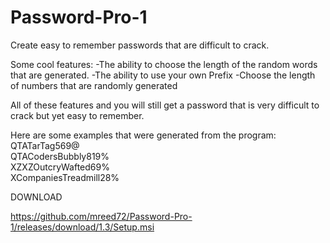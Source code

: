 # Password-Pro-1
 Create easy to remember passwords that are difficult to crack.
 
 Some cool features:
 -The ability to choose the length of the random words that are generated.
 -The ability to use your own Prefix
 -Choose the length of numbers that are randomly generated
 
 All of these features and you will still get a password that is very difficult to crack but yet easy to remember.
 
 Here are some examples that were generated from the program:<br>
 QTATarTag569@<br>
 QTACodersBubbly819%<br>
 XZXZOutcryWafted69%<br>
 XCompaniesTreadmill28%<br>
 
 
 
 DOWNLOAD<br>
 
https://github.com/mreed72/Password-Pro-1/releases/download/1.3/Setup.msi
